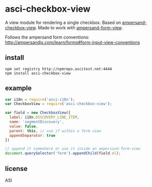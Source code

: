 # asci-checkbox-view

A view module for rendering a single checkbox.
Based on [ampersand-checkbox-view](https://github.com/AmpersandJS/ampersand-checkbox-view).
Made to work with [ampersand-form-view](https://github.com/AmpersandJS/ampersand-form-view).

Follows the ampersand form conventions:
http://ampersandjs.com/learn/forms#form-input-view-conventions

## install

```
npm set registry http://npmrepo.ascitest.net:4444
npm install asci-checkbox-view
```

## example

```javascript
var i18n = require('asci-i18n');
var CheckboxView = require('asci-checkbox-view');

var field = new CheckboxView({
  label: i18n.DISCOVERY_LINE_ITEM,
  name: 'segmentDiscovery',
  value: false,
  parent: this, // use if within a form view
  appendSeparator: true
})

// append it somewhere or use it inside an ampersand-form-view
document.querySelector('form').appendChild(field.el);
```

## license

ASI
